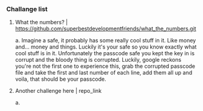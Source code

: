 ### Challange list

1. What the numbers? | https://github.com/superbestdevelopmentfriends/what_the_numbers.git
   
   a. Imagine a safe, it probably has some really cool stuff in it. Like money and... money and things. Luckily it's your safe so you know exactly what cool stuff is in it.
   Unfortunately the passcode safe you kept the key in is corrupt and the bloody thing is corrupted. Luckily, google reckons you're not the first one to experience this,
   grab the corrupted passcode file and take the first and last number of each line, add them all up and voila, that should be your passcode.


2. Another challenge here | repo_link

   a.
